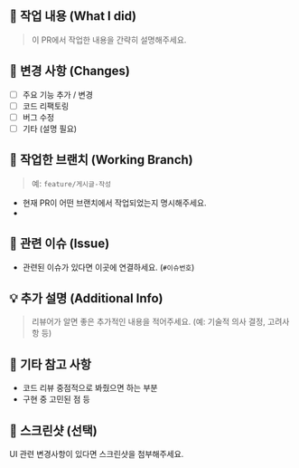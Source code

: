 ## 🎯 작업 내용 (What I did)
> 이 PR에서 작업한 내용을 간략히 설명해주세요.

## 📌 변경 사항 (Changes)
- [ ] 주요 기능 추가 / 변경
- [ ] 코드 리팩토링
- [ ] 버그 수정
- [ ] 기타 (설명 필요)

## 🌿 작업한 브랜치 (Working Branch)
> 예: `feature/게시글-작성`

- 현재 PR이 어떤 브랜치에서 작업되었는지 명시해주세요.
-

## 📂 관련 이슈 (Issue)
- 관련된 이슈가 있다면 이곳에 연결하세요. (`#이슈번호`)

## 💡 추가 설명 (Additional Info)
> 리뷰어가 알면 좋은 추가적인 내용을 적어주세요. (예: 기술적 의사 결정, 고려사항 등)

## 📎 기타 참고 사항
- 코드 리뷰 중점적으로 봐줬으면 하는 부분
- 구현 중 고민된 점 등

## 📸 스크린샷 (선택)
UI 관련 변경사항이 있다면 스크린샷을 첨부해주세요.